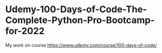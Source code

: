 # Udemy-100-Days-of-Code-The-Complete-Python-Pro-Bootcamp-for-2022
My work on course https://www.udemy.com/course/100-days-of-code/

